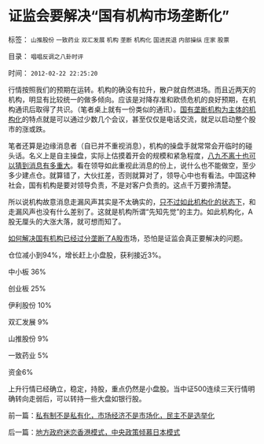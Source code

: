 # 证监会要解决“国有机构市场垄断化”

标签： `山推股份` `一致药业` `双汇发展` `机构` `垄断` `机构化` `国进民退` `内部操纵` `庄家` `股票` 

目录： `唱唱反调之八卦时评`

时间： `2012-02-22 22:25:20`

行情按照我们的预期在运转。机构的确没有拉升，散户就自然进场。而且近两天的机构，明显有比较统一的做多倾向。应该是对降存准和欧债危机的良好预期，在机构通讯后取得了共识。（笔者桌上就有一份类似的通讯）。[国有垄断机构为主体的机构化](../../../2011/6/20/管理层应反思为“A股机构化”而妖魔化散户.md)的特点就是可以通过少数几个会议，甚至仅仅是电话交流，就足以启动整个股市的涨或跌。

笔者还算是边缘消息者（自已并不重视消息），机构的操盘手就常常会开临时的碰头话。名义上是自主操盘，实际上估摸着开会的规模和紧急程度，[八九不离十也可以猜到消息有多重大](../../../2008/4/10/机构内参，花钱买的忽悠.md)。看在领导如此重视此消息的份上，说什么也不能做空，至少多少建点仓。就算错了，大伙扛差，否则就算对了，领导心中也有看法。中国这种社会，国有机构是要对领导负责，不是对客户负责的。这点千万要拎清楚。

所以说机构故意消息走漏风声其实是不太确实的，[只不过如此机构化的状态下](../../../2012/1/30/A股散户化降低市场风险，打压散户的结果是恶性通货膨胀.md)，和走漏风声也没有什么差别了。这就是机构所谓“先知先觉”的主力。如此机构化，A股无厘头的大涨大落，就可想而知了。

[如何解决国有机构已经过分垄断了A股市](../../../2011/10/21/A股低迷为机构化“国进民退”还债.md)场，恐怕是证监会真正要解决的问题。

仓位减小到94%，增长赶上小盘股，获利接近3%。

中小板 36%

创业板 25%

伊利股份 10%

双汇发展 9%

山推股份 9%

一致药业 5%

资金6%

上升行情已经确立，稳定，持股，重点仍然是小盘股。当中证500连续三天行情明确转向走弱后，可以转持一些大盘如银行股。



前一篇：[私有制不是私有化，市场经济不是市场化，民主不是选举化](../../../2012/2/22/私有制不是私有化，市场经济不是市场化，民主不是选举化.md)

后一篇：[地方政府迷恋香港模式，中央政策倾慕日本模式](../../../2012/2/23/地方政府迷恋香港模式，中央政策倾慕日本模式.md)